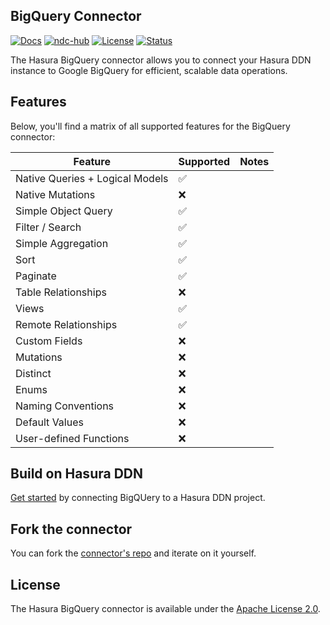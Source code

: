 ## BigQuery Connector

[![Docs](https://img.shields.io/badge/docs-v3.x-brightgreen.svg?style=flat)](https://hasura.io/docs/3.0/getting-started/overview/)
[![ndc-hub](https://img.shields.io/badge/ndc--hub-bigquery-blue.svg?style=flat)](https://hasura.io/connectors/bigquery-jdbc)
[![License](https://img.shields.io/badge/license-Apache--2.0-purple.svg?style=flat)](LICENSE.txt)
[![Status](https://img.shields.io/badge/status-alpha-yellow.svg?style=flat)](./readme.md)

The Hasura BigQuery connector allows you to connect your Hasura DDN instance to Google BigQuery for efficient, scalable
data operations.

## Features

Below, you'll find a matrix of all supported features for the BigQuery connector:

| Feature                         | Supported | Notes |
|---------------------------------|-----------|-------|
| Native Queries + Logical Models | ✅        |       |
| Native Mutations                | ❌        |       |
| Simple Object Query             | ✅        |       |
| Filter / Search                 | ✅        |       |
| Simple Aggregation              | ✅        |       |
| Sort                            | ✅        |       |
| Paginate                        | ✅        |       |
| Table Relationships             | ❌        |       |
| Views                           | ✅        |       |
| Remote Relationships            | ✅        |       |
| Custom Fields                   | ❌        |       |
| Mutations                       | ❌        |       |
| Distinct                        | ❌        |       |
| Enums                           | ❌        |       |
| Naming Conventions              | ❌        |       |
| Default Values                  | ❌        |       |
| User-defined Functions          | ❌        |       |

## Build on Hasura DDN

[Get started](https://hasura.io/docs/3.0/how-to-build-with-ddn/with-bigquery) by connecting BigQUery to a Hasura DDN project.

## Fork the connector

You can fork the [connector's repo](https://github.com/hasura/ndc-jdbc) and iterate on it yourself.

## License

The Hasura BigQuery connector is available under the [Apache License 2.0](https://www.apache.org/licenses/LICENSE-2.0).
